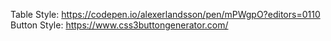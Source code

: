 Table Style: https://codepen.io/alexerlandsson/pen/mPWgpO?editors=0110
Button Style: https://www.css3buttongenerator.com/
